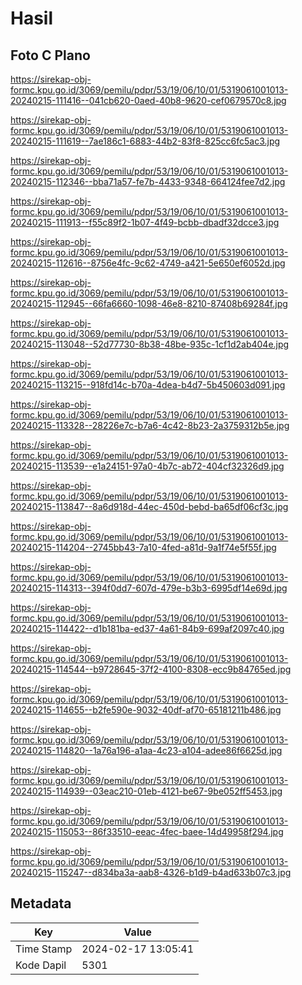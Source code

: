 # Hasil

## Foto C Plano

https://sirekap-obj-formc.kpu.go.id/3069/pemilu/pdpr/53/19/06/10/01/5319061001013-20240215-111416--041cb620-0aed-40b8-9620-cef0679570c8.jpg

https://sirekap-obj-formc.kpu.go.id/3069/pemilu/pdpr/53/19/06/10/01/5319061001013-20240215-111619--7ae186c1-6883-44b2-83f8-825cc6fc5ac3.jpg

https://sirekap-obj-formc.kpu.go.id/3069/pemilu/pdpr/53/19/06/10/01/5319061001013-20240215-112346--bba71a57-fe7b-4433-9348-664124fee7d2.jpg

https://sirekap-obj-formc.kpu.go.id/3069/pemilu/pdpr/53/19/06/10/01/5319061001013-20240215-111913--f55c89f2-1b07-4f49-bcbb-dbadf32dcce3.jpg

https://sirekap-obj-formc.kpu.go.id/3069/pemilu/pdpr/53/19/06/10/01/5319061001013-20240215-112616--8756e4fc-9c62-4749-a421-5e650ef6052d.jpg

https://sirekap-obj-formc.kpu.go.id/3069/pemilu/pdpr/53/19/06/10/01/5319061001013-20240215-112945--66fa6660-1098-46e8-8210-87408b69284f.jpg

https://sirekap-obj-formc.kpu.go.id/3069/pemilu/pdpr/53/19/06/10/01/5319061001013-20240215-113048--52d77730-8b38-48be-935c-1cf1d2ab404e.jpg

https://sirekap-obj-formc.kpu.go.id/3069/pemilu/pdpr/53/19/06/10/01/5319061001013-20240215-113215--918fd14c-b70a-4dea-b4d7-5b450603d091.jpg

https://sirekap-obj-formc.kpu.go.id/3069/pemilu/pdpr/53/19/06/10/01/5319061001013-20240215-113328--28226e7c-b7a6-4c42-8b23-2a3759312b5e.jpg

https://sirekap-obj-formc.kpu.go.id/3069/pemilu/pdpr/53/19/06/10/01/5319061001013-20240215-113539--e1a24151-97a0-4b7c-ab72-404cf32326d9.jpg

https://sirekap-obj-formc.kpu.go.id/3069/pemilu/pdpr/53/19/06/10/01/5319061001013-20240215-113847--8a6d918d-44ec-450d-bebd-ba65df06cf3c.jpg

https://sirekap-obj-formc.kpu.go.id/3069/pemilu/pdpr/53/19/06/10/01/5319061001013-20240215-114204--2745bb43-7a10-4fed-a81d-9a1f74e5f55f.jpg

https://sirekap-obj-formc.kpu.go.id/3069/pemilu/pdpr/53/19/06/10/01/5319061001013-20240215-114313--394f0dd7-607d-479e-b3b3-6995df14e69d.jpg

https://sirekap-obj-formc.kpu.go.id/3069/pemilu/pdpr/53/19/06/10/01/5319061001013-20240215-114422--d1b181ba-ed37-4a61-84b9-699af2097c40.jpg

https://sirekap-obj-formc.kpu.go.id/3069/pemilu/pdpr/53/19/06/10/01/5319061001013-20240215-114544--b9728645-37f2-4100-8308-ecc9b84765ed.jpg

https://sirekap-obj-formc.kpu.go.id/3069/pemilu/pdpr/53/19/06/10/01/5319061001013-20240215-114655--b2fe590e-9032-40df-af70-65181211b486.jpg

https://sirekap-obj-formc.kpu.go.id/3069/pemilu/pdpr/53/19/06/10/01/5319061001013-20240215-114820--1a76a196-a1aa-4c23-a104-adee86f6625d.jpg

https://sirekap-obj-formc.kpu.go.id/3069/pemilu/pdpr/53/19/06/10/01/5319061001013-20240215-114939--03eac210-01eb-4121-be67-9be052ff5453.jpg

https://sirekap-obj-formc.kpu.go.id/3069/pemilu/pdpr/53/19/06/10/01/5319061001013-20240215-115053--86f33510-eeac-4fec-baee-14d49958f294.jpg

https://sirekap-obj-formc.kpu.go.id/3069/pemilu/pdpr/53/19/06/10/01/5319061001013-20240215-115247--d834ba3a-aab8-4326-b1d9-b4ad633b07c3.jpg


## Metadata

| Key        | Value               |
| ---------- | ------------------- |
| Time Stamp | 2024-02-17 13:05:41 |
| Kode Dapil | 5301                |



